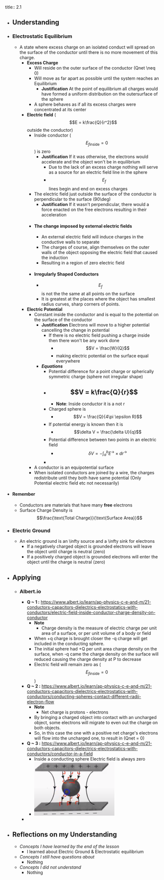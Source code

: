 title:: 2.1

- ## Understanding
- ### Electrostatic Equilibrium
	- A state where excess charge on an isolated conduct will spread on the surface of the conductor until there is no more movement of this charge.
		- **Excess Charge**
			- Will reside on the outer surface of the conductor (Qnet \neq 0)
			- Will move as far apart as possible until the system reaches an Equilibrium
				- **Justification** At the point of equilibrium all charges would have formed a uniform distribution on the outersurface of the sphere
			- A sphere behaves as if all its excess charges  were concentrated at its center
		- **Electric field**  ($$E = k\frac{Q}{r^2}$$ outside the conductor)
			- Inside conductor ($$E_{f\text{inside}} = 0$$) is zero
				- **Justification** If it was otherwise, the electrons would accelerate and the object won't be in equilibrium
					- Due to the lack of an excess charge nothing will serve as a source for an electric field line in the sphere
					- $$E_f$$ lines begin and end on excess charges
			- The electric field just outside the surface of the conductor is perpendicular to the surface (90\deg)
				- **Justification** If it wasn't perpendicular, there would a force enacted on the free electrons resulting in their acceleration
			- #### The change imposed by external electric fields
				- An external electric field will induce charges in the conductive walls to separate
				- The charges of course, align themselves on the outer walls of the object  opposing the electric field that caused the induction
				- Resulting in a region of zero electric field
			- #### Irregularly Shaped Conductors
				- $$E_f$$ is not the the same at all points on the surface
				- It is greatest at the places where the object has smallest radius curves, sharp corners of points.
		- **Electric Potential**
			- Constant inside the conductor and is equal to the potential on the surface of the conductor
				- **Justification** Electrons will move to a higher potential cancelling the change in potential
					- If there is no electric field pushing a charge inside then there won't be any work done
						- $$V = \frac{W}{Q}$$
						- making electric potential on the surface equal everywhere
				- _**Equations**_
					- Potential difference for a point charge or spherically symmetric charge (sphere not irregular shape)
					- $$V = k\frac{Q}{r}$$
						-
						- **Note**: Inside conductor it is a not r
					- Charged sphere is
						- $$V = \frac{Q}{4\pi \epsilon R}$$
					- If potential energy is known then it is
						- $$\delta V = \frac{\delta U}{q}$$
					- Potential difference between two points in an electric field
						- $$\delta V = -\int^b_a E^\rightarrow \times dr^\rightarrow$$
					-
			- A conductor is an equipotential surface
			- When isolated conductors are joined by a wire, the charges redistribute until they both have same potential (Only Potential electric field etc not necessarily)
- #### Remember
	- Conductors are materials that have many **free** electrons
	- Surface Charge Density is $$\frac{\text{Total Charge}}{\text{Surface Area}}$$
- ### Electric Ground
	- An electric ground is an \infty source and a \infty sink for electrons
		- If a negatively charged object is grounded electrons will leave the object until charge is neutral (zero)
		- If a positively charged object is grounded electrons will enter the object until the charge is neutral (zero)
- ## Applying
	- ### Albert.io
		- **Q ~ 1 :** https://www.albert.io/learn/ap-physics-c-e-and-m/21-conductors-capacitors-dielectrics-electrostatics-with-conductors/electric-field-inside-conductor-charge-density-on-conductor
			- **Note**
				- Charge density is the measure of electric charge per unit area of a surface, or per unit volume of a body or field
			- When +q charge is brought closer the -q charge will get included in the conducting sphere.
			- The initial sphere had +Q per unit area charge density on the surface, when -q came the charge density on the surface will reduced causing the charge density at P to decrease
			- Electric field will remain zero as ($$E_{f\text{inside}} = 0$$)
		- **Q ~ 2 :** https://www.albert.io/learn/ap-physics-c-e-and-m/21-conductors-capacitors-dielectrics-electrostatics-with-conductors/conducting-spheres-contact-different-radii-electron-flow
			- **Note**
				- Net charge is protons - electrons
			- By bringing a charged object into contact with an uncharged object, some electrons will migrate to even out the charge on both objects.
			- So, in this case the one with a positive net charge's electrons will flow into the uncharged one, to result in (Qnet = 0)
		- **Q ~ 3 :**  https://www.albert.io/learn/ap-physics-c-e-and-m/21-conductors-capacitors-dielectrics-electrostatics-with-conductors/conductor-in-a-field
			- Inside a conducting sphere Electric field is always zero
			- ![image.png](../assets/image_1647761449550_0.png)
		-
- ## Reflections on my Understanding
	- _Concepts I have learned by the end of the lesson_
		- I learned about Electric Ground & Electrostatic equilibrium
	- _Concepts I still have questions about_
		- Nothing
	- _Concepts I did not understand_
		- Nothing